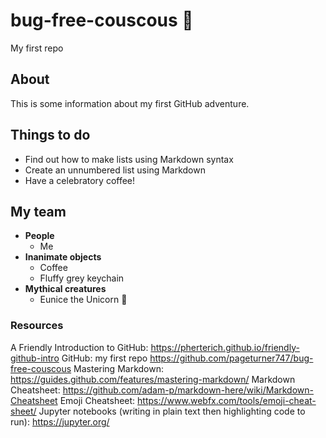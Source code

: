 # bug-free-couscous :honeybee:
My first repo
## About
This is some information about my first GitHub adventure.

## Things to do
* Find out how to make lists using Markdown syntax
* Create an unnumbered list using Markdown
* Have a celebratory coffee!

## My team
* **People**
  * Me
* **Inanimate objects**
  * Coffee
  * Fluffy grey keychain
* **Mythical creatures**
  * Eunice the Unicorn :unicorn:
  
### Resources
A Friendly Introduction to GitHub: https://pherterich.github.io/friendly-github-intro
GitHub: my first repo https://github.com/pageturner747/bug-free-couscous
Mastering Markdown: https://guides.github.com/features/mastering-markdown/
Markdown Cheatsheet: https://github.com/adam-p/markdown-here/wiki/Markdown-Cheatsheet
Emoji Cheatsheet: https://www.webfx.com/tools/emoji-cheat-sheet/
Jupyter notebooks (writing in plain text then highlighting code to run): https://jupyter.org/
